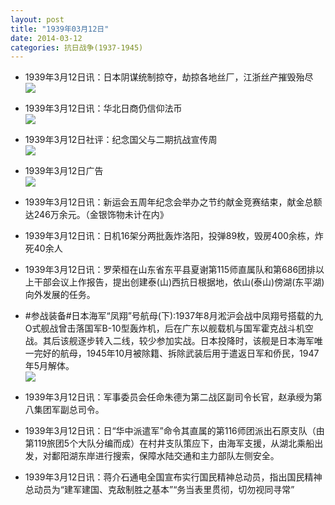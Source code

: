 ```yaml
---
layout: post
title: "1939年03月12日"
date: 2014-03-12
categories: 抗日战争(1937-1945)
---
```


<meta name="referrer" content="no-referrer" />

- 1939年3月12日讯：日本阴谋统制掠夺，劫掠各地丝厂，江浙丝产摧毁殆尽 <br/><img src="https://ww2.sinaimg.cn/large/aca367d8jw1eedbpva7edj20do0g5tei.jpg" />

- 1939年3月12日讯：华北日商仍信仰法币 <br/><img src="https://ww1.sinaimg.cn/large/aca367d8jw1eed9zm3qiyj20j405ctaq.jpg" />

- 1939年3月12日社评：纪念国父与二期抗战宣传周 <br/><img src="https://ww3.sinaimg.cn/large/aca367d8jw1eed88r3238j20n60ye1bg.jpg" />

- 1939年3月12日广告 <br/><img src="https://ww1.sinaimg.cn/large/aca367d8jw1eeczl75xe4j206q0h4wg9.jpg" />

- 1939年3月12日讯：新运会五周年纪念会举办之节约献金竞赛结束，献金总额达246万余元。（金银饰物未计在内》 

- 1939年3月12日讯：日机16架分两批轰炸洛阳，投弹89枚，毁房400余栋，炸死40余人 

- 1939年3月12日讯：罗荣桓在山东省东平县夏谢第115师直属队和第686团排以上干部会议上作报告，提出创建泰(山)西抗日根据地，依山(泰山)傍湖(东平湖)向外发展的任务。 

- #参战装备#日本海军“凤翔”号航母(下):1937年8月淞沪会战中凤翔号搭载的九O式舰战曾击落国军B-10型轰炸机，后在广东以舰载机与国军霍克战斗机空战。其后该舰逐步转入二线，较少参加实战。日本投降时，该舰是日本海军唯一完好的航母，1945年10月被除籍、拆除武装后用于遣返日军和侨民，1947年5月解体。 <br/><img src="https://ww2.sinaimg.cn/large/aca367d8jw1eecqljzaauj20gq0sjwnr.jpg" />

- 1939年3月12日讯：军事委员会任命朱德为第二战区副司令长官，赵承绶为第八集团军副总司令。 

- 1939年3月12日讯：日“华中派遣军”命令其直属的第116师团派出石原支队（由第119旅团5个大队分编而成）在村井支队策应下，由海军支援，从湖北乘船出发，对鄱阳湖东岸进行搜索，保障水陆交通和主力部队左侧安全。 

- 1939年3月12日讯：蒋介石通电全国宣布实行国民精神总动员，指出国民精神总动员为“建军建国、克敌制胜之基本”“务当表里贯彻，切勿视同寻常” 

